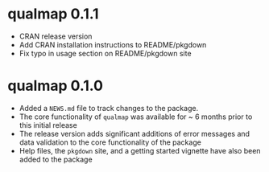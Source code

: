 # qualmap 0.1.1

* CRAN release version
* Add CRAN installation instructions to README/pkgdown
* Fix typo in usage section on README/pkgdown site

# qualmap 0.1.0

* Added a `NEWS.md` file to track changes to the package.
* The core functionality of `qualmap` was available for ~ 6 months prior to this initial release
* The release version adds significant additions of error messages and data validation to the core functionality of the package
* Help files, the `pkgdown` site, and a getting started vignette have also been added to the package
